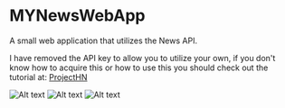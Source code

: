 # MYNewsWebApp
A small web application that utilizes the News API.

I have removed the API key to allow you to utilize your own, if you don't know how to acquire this or how to use this you should check out the tutorial at: <a href = "https://project-hn.000webhostapp.com/article/14">ProjectHN</a>

![Alt text](https://project-hn.000webhostapp.com/storage/articles/1/14/screengrab_1.png)
![Alt text](https://project-hn.000webhostapp.com/storage/articles/1/14/screengrab_2.png)
![Alt text](https://project-hn.000webhostapp.com/storage/articles/1/14/screengrab_3.png)

